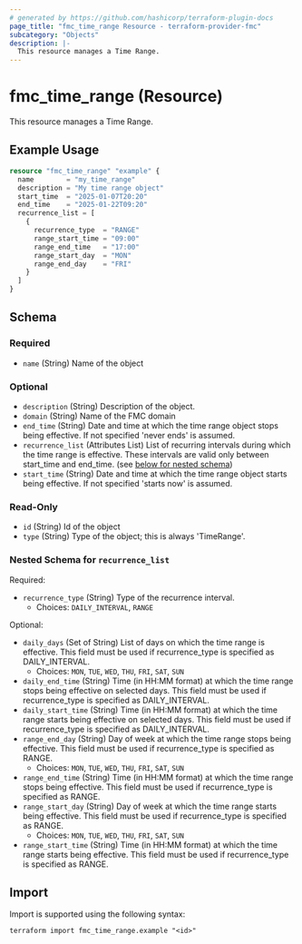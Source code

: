 ```yaml
---
# generated by https://github.com/hashicorp/terraform-plugin-docs
page_title: "fmc_time_range Resource - terraform-provider-fmc"
subcategory: "Objects"
description: |-
  This resource manages a Time Range.
---
```


# fmc_time_range (Resource)

This resource manages a Time Range.

## Example Usage

```terraform
resource "fmc_time_range" "example" {
  name        = "my_time_range"
  description = "My time range object"
  start_time  = "2025-01-07T20:20"
  end_time    = "2025-01-22T09:20"
  recurrence_list = [
    {
      recurrence_type  = "RANGE"
      range_start_time = "09:00"
      range_end_time   = "17:00"
      range_start_day  = "MON"
      range_end_day    = "FRI"
    }
  ]
}
```

<!-- schema generated by tfplugindocs -->
## Schema

### Required

- `name` (String) Name of the object

### Optional

- `description` (String) Description of the object.
- `domain` (String) Name of the FMC domain
- `end_time` (String) Date and time at which the time range object stops being effective. If not specified 'never ends' is assumed.
- `recurrence_list` (Attributes List) List of recurring intervals during which the time range is effective. These intervals are valid only between start_time and end_time. (see [below for nested schema](#nestedatt--recurrence_list))
- `start_time` (String) Date and time at which the time range object starts being effective. If not specified 'starts now' is assumed.

### Read-Only

- `id` (String) Id of the object
- `type` (String) Type of the object; this is always 'TimeRange'.

<a id="nestedatt--recurrence_list"></a>
### Nested Schema for `recurrence_list`

Required:

- `recurrence_type` (String) Type of the recurrence interval.
  - Choices: `DAILY_INTERVAL`, `RANGE`

Optional:

- `daily_days` (Set of String) List of days on which the time range is effective. This field must be used if recurrence_type is specified as DAILY_INTERVAL.
  - Choices: `MON`, `TUE`, `WED`, `THU`, `FRI`, `SAT`, `SUN`
- `daily_end_time` (String) Time (in HH:MM format) at which the time range stops being effective on selected days. This field must be used if recurrence_type is specified as DAILY_INTERVAL.
- `daily_start_time` (String) Time (in HH:MM format) at which the time range starts being effective on selected days. This field must be used if recurrence_type is specified as DAILY_INTERVAL.
- `range_end_day` (String) Day of week at which the time range stops being effective. This field must be used if recurrence_type is specified as RANGE.
  - Choices: `MON`, `TUE`, `WED`, `THU`, `FRI`, `SAT`, `SUN`
- `range_end_time` (String) Time (in HH:MM format) at which the time range stops being effective. This field must be used if recurrence_type is specified as RANGE.
- `range_start_day` (String) Day of week at which the time range starts being effective. This field must be used if recurrence_type is specified as RANGE.
  - Choices: `MON`, `TUE`, `WED`, `THU`, `FRI`, `SAT`, `SUN`
- `range_start_time` (String) Time (in HH:MM format) at which the time range starts being effective. This field must be used if recurrence_type is specified as RANGE.

## Import

Import is supported using the following syntax:

```shell
terraform import fmc_time_range.example "<id>"
```
